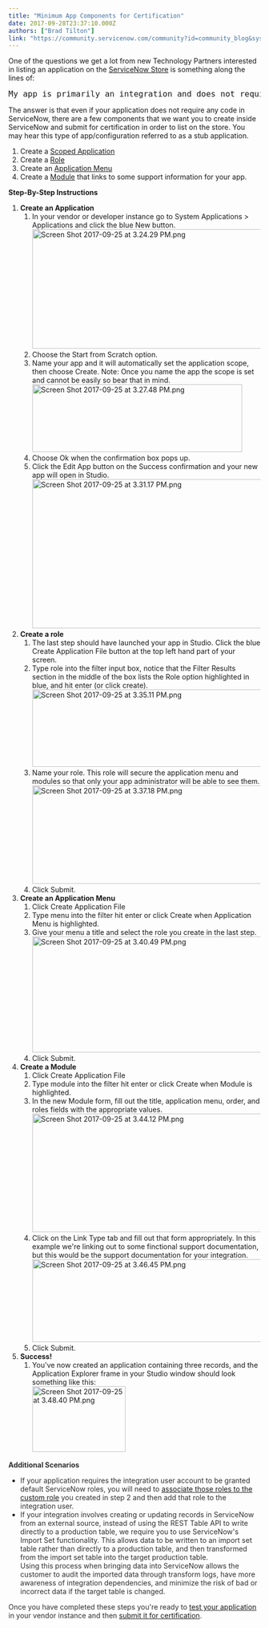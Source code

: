```yaml
---
title: "Minimum App Components for Certification"
date: 2017-09-28T23:37:10.000Z
authors: ["Brad Tilton"]
link: "https://community.servicenow.com/community?id=community_blog&sys_id=7fcde2e9dbd0dbc01dcaf3231f961941"
---
```

<p>One of the questions we get a lot from new Technology Partners interested in listing an application on the <a title="ore.servicenow.com/" href="http://store.servicenow.com/">ServiceNow Store</a> is something along the lines of:</p><pre __jive_macro_name="quote" class="jive_macro_quote jive_text_macro" data-renderedposition="39_8_1192_44"><span style="font-size: 12pt;">My app is primarily an integration and does not require code in ServiceNow, what is the minimum I need to configure in ServiceNow to get something certified?</span></pre><p>The answer is that even if your application does not require any code in ServiceNow, there are a few components that we want you to create inside ServiceNow and submit for certification in order to list on the store. You may hear this type of app/configuration referred to as a stub application.</p><ol><li>Create a <a title="ocs.servicenow.com/bundle/jakarta-application-development/page/build/applications/concept/c_CreatingApplications.html" href="https://docs.servicenow.com/bundle/jakarta-application-development/page/build/applications/concept/c_CreatingApplications.html">Scoped Application</a></li><li>Create a <a title="ocs.servicenow.com/bundle/jakarta-servicenow-platform/page/administer/roles/task/t_CreateARole.html" href="https://docs.servicenow.com/bundle/jakarta-servicenow-platform/page/administer/roles/task/t_CreateARole.html">Role</a></li><li>Create an <a title="ocs.servicenow.com/bundle/jakarta-servicenow-platform/page/administer/navigation-and-ui/task/t_CreateAnApplicationMenu.html" href="https://docs.servicenow.com/bundle/jakarta-servicenow-platform/page/administer/navigation-and-ui/task/t_CreateAnApplicationMenu.html">Application Menu</a></li><li>Create a <a title="ocs.servicenow.com/bundle/jakarta-servicenow-platform/page/administer/navigation-and-ui/task/t_CreateAModule.html" href="https://docs.servicenow.com/bundle/jakarta-servicenow-platform/page/administer/navigation-and-ui/task/t_CreateAModule.html">Module</a> that links to some support information for your app.</li></ol><p></p><p><strong>Step-By-Step Instructions</strong></p><ol><li><strong>Create an Application</strong><ol><li>In your vendor or developer instance go to System Applications &gt; Applications and click the blue New button.<br/><img   alt="Screen Shot 2017-09-25 at 3.24.29 PM.png" class="image-1 jive-image" src="6f944ccedb941344e9737a9e0f961959.iix" style="width: 620px; height: 238px;"/></li><li>Choose the Start from Scratch option.</li><li>Name your app and it will automatically set the application scope, then choose Create. Note: Once you name the app the scope is set and cannot be easily so bear that in mind. <br/><img   alt="Screen Shot 2017-09-25 at 3.27.48 PM.png" class="image-2 jive-image" height="135" src="7955633ddb5c5b048c8ef4621f9619e3.iix" style="width: 419px; height: 135.161px;" width="419"/></li><li>Choose Ok when the confirmation box pops up.</li><li>Click the Edit App button on the Success confirmation and your new app will open in Studio.<br/><img   alt="Screen Shot 2017-09-25 at 3.31.17 PM.png" class="image-3 jive-image" src="15760182db50d344e9737a9e0f96197c.iix" style="width: 620px; height: 297px;"/></li></ol></li><li><strong>Create a role</strong><ol><li>The last step should have launched your app in Studio. Click the blue Create Application File button at the top left hand part of your screen.</li><li>Type role into the filter input box, notice that the Filter Results section in the middle of the box lists the Role option highlighted in blue, and hit enter (or click create).<br/><img   alt="Screen Shot 2017-09-25 at 3.35.11 PM.png" class="image-4 jive-image" height="154" src="8a23a846dbd057049c9ffb651f96199b.iix" style="width: 521px; height: 153.779px;" width="521"/></li><li>Name your role. This role will secure the application menu and modules so that only your app administrator will be able to see them.<br/><img   alt="Screen Shot 2017-09-25 at 3.37.18 PM.png" class="image-5 jive-image" height="196" src="f1a580c6db5cd3041dcaf3231f96191c.iix" style="height: 196px; width: 552.364px;" width="552"/></li><li>Click Submit.</li></ol></li><li><strong>Create an Application Menu</strong><ol><li>Click Create Application File</li><li>Type menu into the filter hit enter or click Create when Application Menu is highlighted.</li><li>Give your menu a title and select the role you create in the last step.<br/><img   alt="Screen Shot 2017-09-25 at 3.40.49 PM.png" class="image-6 jive-image" height="231" src="53ef1bf5db901fc03eb27a9e0f961954.iix" style="width: 494px; height: 231.065px;" width="494"/></li><li>Click Submit.</li></ol></li><li><strong>Create a Module</strong><ol><li>Click Create Application File</li><li>Type module into the filter hit enter or click Create when Module is highlighted.</li><li>In the new Module form, fill out the title, application menu, order, and roles fields with the appropriate values.<br/><img   alt="Screen Shot 2017-09-25 at 3.44.12 PM.png" class="image-7 jive-image" height="235" src="4dbc41cadb5c97041dcaf3231f961997.iix" style="width: 493px; height: 235.368px;" width="493"/></li><li>Click on the Link Type tab and fill out that form appropriately. In this example we're linking out to some finctional support documentation, but this would be the support documentation for your integration.<br/><img   alt="Screen Shot 2017-09-25 at 3.46.45 PM.png" class="image-8 jive-image" height="165" src="59d920c6db909344e9737a9e0f9619f5.iix" style="width: 493px; height: 165.394px;" width="493"/></li><li>Click Submit.</li></ol></li><li><strong>Success!</strong><ol><li>You've now created an application containing three records, and the Application Explorer frame in your Studio window should look something like this:<br/><img   alt="Screen Shot 2017-09-25 at 3.48.40 PM.png" class="image-9 jive-image" height="131" src="e99848c6db9c5fc03eb27a9e0f9619a8.iix" style="width: 186px; height: 131.366px;" width="186"/></li></ol></li></ol><p></p><p><span style="color: #303030;"><strong>Additional Scenarios</strong></span></p><ul><li><span style="color: #303030;">If your application requires the integration user account to be granted default ServiceNow roles, you will need to <a title="ocs.servicenow.com/bundle/jakarta-servicenow-platform/page/administer/roles/task/t_AddARoleToAnExistingRole.html" href="https://docs.servicenow.com/bundle/jakarta-servicenow-platform/page/administer/roles/task/t_AddARoleToAnExistingRole.html">associate those roles to the custom role</a> you created in step 2 and then add that role to the integration user.</span></li><li><span style="color: #303030;">If your integration involves creating or updating records in ServiceNow from an external source, instead of using the REST Table API to write directly to a production table, we require you to use ServiceNow's Import Set functionality. This allows data to be written to an import set table rather than directly to a production table, and then transformed from the import set table into the target production table.<br/></span><span style="color: #303030;">Using this process when bringing data into ServiceNow allows the customer to audit the imported data through transform logs, have more awareness of integration dependencies, and minimize the risk of bad or incorrect data if the target table is changed.</span></li></ul><p></p><p><span style="color: #303030;">Once you have completed these steps you're ready to <a title="" _jive_internal="true" href="/community?id=community_article&sys_id=956ceaa1dbd0dbc01dcaf3231f9619b7">test your application</a> in your vendor instance and then <a title="" _jive_internal="true" href="/community?id=community_blog&sys_id=6e6dea29dbd0dbc01dcaf3231f9619e7">submit it for certification</a>.</span></p>